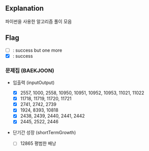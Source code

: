 ## Explanation

파이썬을 사용한 알고리즘 풀이 모음

## Flag

- [ ] : success but one more
- [x] : success

### 문제집 (BAEKJOON)

- 입출력 (inputOutput)

  - [x] 2557, 1000, 2558, 10950, 10951, 10952, 10953, 11021, 11022
  - [x] 11718, 11719, 11720, 11721
  - [x] 2741, 2742, 2739
  - [x] 1924, 8393, 10818
  - [x] 2438, 2439, 2440, 2441, 2442
  - [x] 2445, 2522, 2446

- 단기간 성장 (shortTermGrowth)

  - [ ] 12865 평범한 배낭
